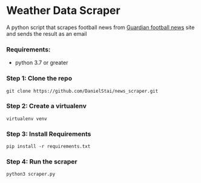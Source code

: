# Weather Data Scraper

A python script that scrapes football news from [Guardian football news](https://www.guardian.com/football) site and sends the result as an email




### Requirements:

- python 3.7 or greater



### Step 1: Clone the repo

```
git clone https://github.com/DanielStai/news_scraper.git
```


### Step 2: Create a virtualenv

```
virtualenv venv
```


### Step 3: Install Requirements

```
pip install -r requirements.txt
```


### Step 4: Run the scraper

```
python3 scraper.py
```
